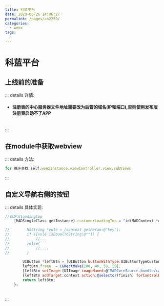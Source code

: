 ```yaml
---
title: 科蓝平台
date: 2020-06-26 14:06:27
permalink: /pages/ab2259/
categories:
  - weex
tags:
  - 
---
```

# 科蓝平台

## 上线前的准备
::: details 详情:
* #### 注册表的中心服务器文件地址需要改为后管的域名(IP和端口),否则使用发布版注册表启动不了APP
<br>
:::

## 在module中获取webview
::: details 方法:

```js
for 循环查找 self.weexInstance.viewController.view.subViews
```
:::

## 自定义导航右侧的按钮

::: details 具体实现:
```js
//自定义loadingtop
    [MADSingleClass getInstance].customerLoadingTop = ^id(MADContext *context) {

//        NSString *vule = [context getParam:@"key"];
//        if ([vule isEqualToString:@""]) {
//            //...
//        }else{
//            //....
//        }
        
        UIButton *leftBtn = [UIButton buttonWithType:UIButtonTypeCustom];
        leftBtn.frame  = CGRectMake(100, 40, 50, 50);
        [leftBtn setImage:[UIImage imageNamed:@"MADCoreSource.bundle/cancel"] forState:UIControlStateNormal];
        [leftBtn addTarget:context action:@selector(finish) forControlEvents:UIControlEventTouchUpInside];
        return leftBtn;
    };
```
<br>
:::
